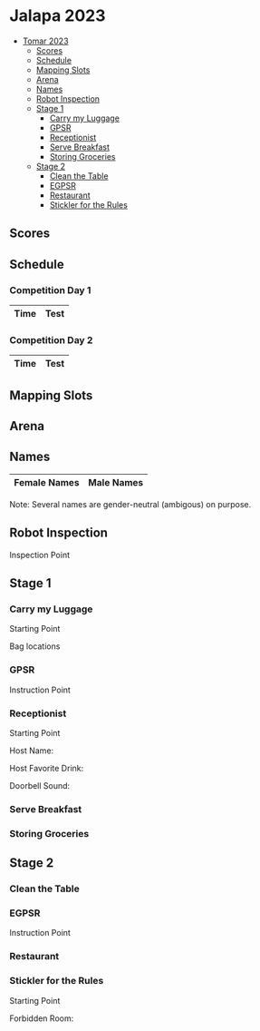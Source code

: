 # Jalapa 2023

- [Tomar 2023](#Jalapa-2023)
  * [Scores](#scores)
  * [Schedule](#schedule)
  * [Mapping Slots](#mapping-slots)
  * [Arena](#arena)
  * [Names](#names)
  * [Robot Inspection](#robot-inspection)
  * [Stage 1](#stage-1)
    + [Carry my Luggage](#carry-my-luggage)
    + [GPSR](#gpsr)
    + [Receptionist](#receptionist)
    + [Serve Breakfast](#serve-breakfast)
    + [Storing Groceries](#storing-groceries)
  * [Stage 2](#stage-2)
    + [Clean the Table](#clean-the-table)
    + [EGPSR](#egpsr)
    + [Restaurant](#find-my-disk)
    + [Stickler for the Rules](#stickler-for-the-rules)

## Scores


## Schedule
### Competition Day 1
|Time|Test|
| ------------- | ------------- |


### Competition Day 2
|Time|Test|
| ------------- | ------------- |

## Mapping Slots

## Arena


## Names
|Female Names|Male Names|
| ------------- | ------------- |


Note: Several names are gender-neutral (ambigous) on purpose.

## Robot Inspection
Inspection Point


## Stage 1
### Carry my Luggage
Starting Point


Bag locations




### GPSR
Instruction Point





### Receptionist
Starting Point

Host Name:

Host Favorite Drink:

Doorbell Sound:

### Serve Breakfast


### Storing Groceries


## Stage 2

### Clean the Table

### EGPSR
Instruction Point



### Restaurant

### Stickler for the Rules
Starting Point



Forbidden Room:
